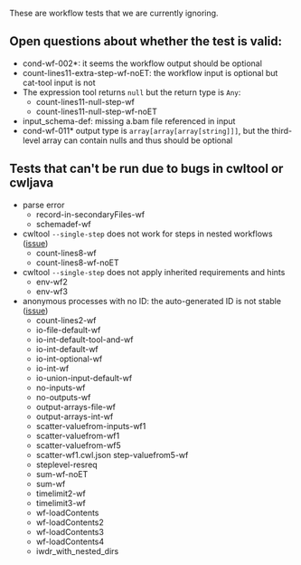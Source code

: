 These are workflow tests that we are currently ignoring.

## Open questions about whether the test is valid:

* cond-wf-002*: it seems the workflow output should be optional
* count-lines11-extra-step-wf-noET: the workflow input is optional but cat-tool input is not
* The expression tool returns `null` but the return type is `Any`:
    * count-lines11-null-step-wf
    * count-lines11-null-step-wf-noET
* input_schema-def: missing a.bam file referenced in input
* cond-wf-011* output type is `array[array[array[string]]]`, but the third-level array can contain nulls and thus should be optional

## Tests that can't be run due to bugs in cwltool or cwljava

* parse error
    * record-in-secondaryFiles-wf
    * schemadef-wf
* cwltool `--single-step` does not work for steps in nested workflows ([issue](https://github.com/common-workflow-language/cwltool/issues/1530))
    * count-lines8-wf
    * count-lines8-wf-noET
* cwltool `--single-step` does not apply inherited requirements and hints
    * env-wf2
    * env-wf3
* anonymous processes with no ID: the auto-generated ID is not stable ([issue](https://github.com/common-workflow-language/cwltool/issues/1520))
    * count-lines2-wf
    * io-file-default-wf
    * io-int-default-tool-and-wf
    * io-int-default-wf
    * io-int-optional-wf
    * io-int-wf
    * io-union-input-default-wf
    * no-inputs-wf
    * no-outputs-wf
    * output-arrays-file-wf
    * output-arrays-int-wf
    * scatter-valuefrom-inputs-wf1
    * scatter-valuefrom-wf1
    * scatter-valuefrom-wf5
    * scatter-wf1.cwl.json step-valuefrom5-wf
    * steplevel-resreq
    * sum-wf-noET
    * sum-wf
    * timelimit2-wf
    * timelimit3-wf
    * wf-loadContents
    * wf-loadContents2
    * wf-loadContents3
    * wf-loadContents4
    * iwdr_with_nested_dirs